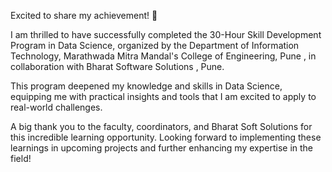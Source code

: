 Excited to share my achievement! 🎉

I am thrilled to have successfully completed the 30-Hour Skill Development Program in Data Science, organized by the Department of Information Technology, Marathwada Mitra Mandal's College of Engineering, Pune , in collaboration with Bharat Software Solutions , Pune.

This program deepened my knowledge and skills in Data Science, equipping me with practical insights and tools that I am excited to apply to real-world challenges.

A big thank you to the faculty, coordinators, and Bharat Soft Solutions for this incredible learning opportunity. Looking forward to implementing these learnings in upcoming projects and further enhancing my expertise in the field!
